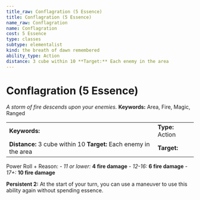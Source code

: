 ```yaml
---
title_raw: Conflagration (5 Essence)
title: Conflagration (5 Essence)
name_raw: Conflagration
name: Conflagration
cost: 5 Essence
type: classes
subtype: elementalist
kind: the breath of dawn remembered
ability_type: Action
distance: 3 cube within 10 **Target:** Each enemy in the area
---
```


# Conflagration (5 Essence)

*A storm of fire descends upon your enemies.* **Keywords:** Area, Fire, Magic, Ranged

|                                                                   |                  |
| :---------------------------------------------------------------- | :--------------- |
| **Keywords:**                                                     | **Type:** Action |
| **Distance:** 3 cube within 10 **Target:** Each enemy in the area | **Target:**      |

Power Roll + Reason: - *11 or lower:* **4 fire damage** - *12-16:* **6 fire damage** - *17+:* **10 fire damage**

**Persistent 2:** At the start of your turn, you can use a maneuver to use this ability again without spending essence.
